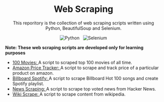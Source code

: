 <div align="center">
  
  # Web Scraping  
  This reporitory is the collection of web scraping scripts written using Python, BeautifulSoup and Selenium.
  
  ![Python](https://img.shields.io/badge/Python-3670A0?style=flat&logo=python&logoColor=ffdd54)
  &nbsp;
  ![Selenium](https://img.shields.io/badge/-Selenium-%43B02A?style=flat&logo=selenium&logoColor=white)
 
</div>

<div align="left">  
  
  **Note: These web scraping scripts are developed only for learning purposes**
  
  <ul>
    <li>
      <a href="https://github.com/gobisan14/WebScraping-Scripts/tree/main/100Movies">100 Movies: </a> 
      A script to scraped top 100 movies of all time.
    </li>
    <li>
      <a href="https://github.com/gobisan14/WebScraping-Scripts/tree/main/Amazon-PriceTracker">Amazon Price Tracker: </a> 
      A script to scrape and track price of a particular product on amazon.
    </li>
    <li>
      <a href="https://github.com/gobisan14/WebScraping-Scripts/tree/main/Billboard-Spotify">Billboard Spotify: </a> 
      A script to scrape Billboard Hot 100 songs and create Spotify playlist.
    </li>
    <li>
      <a href="https://github.com/gobisan14/WebScraping-Scripts/tree/main/NewsScraping">News Scraping: </a> 
      A script to scrape top voted news from Hacker News.
    </li>
    <li>
      <a href="https://github.com/gobisan14/WebScraping-Scripts/tree/main/WikiScrape">Wiki Scrape: </a> 
      A script to scrape content from wikipedia.
    </li>
  </ul>
  
</div>



